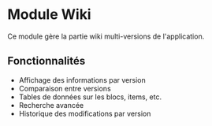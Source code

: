 # Module Wiki

Ce module gère la partie wiki multi-versions de l'application.

## Fonctionnalités

- Affichage des informations par version
- Comparaison entre versions
- Tables de données sur les blocs, items, etc.
- Recherche avancée
- Historique des modifications par version